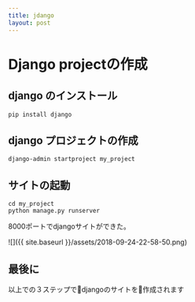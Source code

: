 ```yaml
---
title: jdango
layout: post
---
```


# Django projectの作成

## django のインストール
```
pip install django
```

## django プロジェクトの作成

```
django-admin startproject my_project
```


## サイトの起動

```
cd my_project
python manage.py runserver
```
8000ポートでdjangoサイトができた。

![]({{ site.baseurl }}/assets/2018-09-24-22-58-50.png)

## 最後に

以上での３ステップでdjangoのサイトを作成されます

